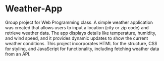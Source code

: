 # Weather-App 
Group project for Web Programming class. A simple weather application was created that allows users to input a location (city or zip code) and retrieve weather data. The app displays details like temperature, humidity, and wind speed, and it provides dynamic updates to show the current weather conditions. This project incorporates HTML for the structure, CSS for styling, and JavaScript for functionality, including fetching weather data from an API. 
